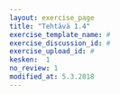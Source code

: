 ```yaml
---
layout: exercise_page
title: "Tehtävä 1.4"
exercise_template_name: #
exercise_discussion_id: #
exercise_upload_id: #
kesken:  1
no_review: 1
modified_at: 5.3.2018
---
```

